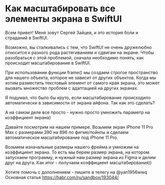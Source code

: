 # Как масштабировать все элементы экрана в SwiftUI
Всем привет! Меня зовут Сергей Зайцев, и это история боли и страданий в SwiftUI.

Возможно, вы сталкивались с тем, что SwiftUI не очень дружелюбно относится к разного рода растягиваниям и сдвигам на экране. Чтобы разобраться с этой проблемой, сначала необходимо понять, как происходит масштабирование в SwiftUI.

При использовании функции frame() мы создаем строгое пространство для нашего объекта, которое не зависит от других объектов. Когда мы хотим разместить текстовый элемент от самого края экрана, это может вызвать множество проблем с адаптацией на других экранах.

Я подумал, что было бы круто, если масштабирование происходило автоматически в зависимости от экрана айфона. Так как это сделать?

А на самом деле все просто - нужно просто умножить параметр на коэффициент экрана)

Давайте посмотрим на нашем примере. Возьмем экран iPhone 11 Pro Max с размерами 390 на 896 по фигме/пойнты и сделаем автоматическое масштабирование под iPhone 11 Pro.

Возьмем изначальные размеры нашего фрейма и умножим на коэффициент экрана. То есть мы берем размер экрана, на котором запускаем программу, и нужный нам размер экрана из Figma и делим друг на друга. Как итог - получаем коэффициент масштабирования))

Хотите помочь с дополнением - пишите в телегу на @yan1956wwq
Основная статья https://habr.com/ru/sandbox/193044/
